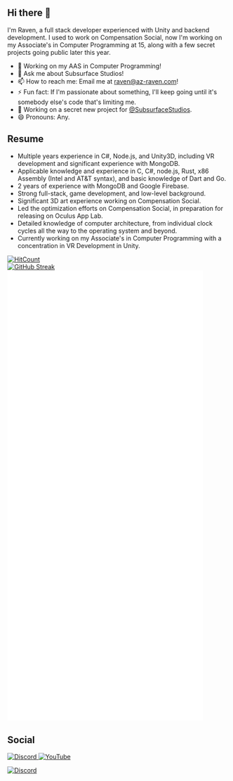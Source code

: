 ## Hi there 👋  
  
I'm Raven, a full stack developer experienced with Unity and backend development. I used to work on Compensation Social, now I'm working on my Associate's in Computer Programming at 15, along with a few secret projects going public later this year.  

- 🌱 Working on my AAS in Computer Programming!
- 💬 Ask me about Subsurface Studios!
- 📫 How to reach me: Email me at [raven@az-raven.com](mailto:raven@az-raven.com)!
- ⚡ Fun fact: If I'm passionate about something, I'll keep going until it's somebody else's code that's limiting me.
- 🎉 Working on a secret new project for [@SubsurfaceStudios](https://github.com/SubsurfaceStudios).
- 😄 Pronouns: Any.

## Resume
* Multiple years experience in C#, Node.js, and Unity3D, including VR development and significant experience with MongoDB.
* Applicable knowledge and experience in C, C#, node.js, Rust, x86 Assembly (Intel and AT&T syntax), and basic knowledge of Dart and Go.
* 2 years of experience with MongoDB and Google Firebase.
* Strong full-stack, game development, and low-level background.
* Significant 3D art experience working on Compensation Social.
* Led the optimization efforts on Compensation Social, in preparation for releasing on Oculus App Lab.
* Detailed knowledge of computer architecture, from individual clock cycles all the way to the operating system and beyond.
* Currently working on my Associate's in Computer Programming with a concentration in VR Development in Unity.

[![HitCount](https://hits.dwyl.com/bubby932/bubby932/bubby932.svg?style=flat&show=unique)](http://hits.dwyl.com/bubby932/bubby932/bubby932)  
[![GitHub Streak](https://streak-stats.demolab.com?user=bubby932&theme=transparent&hide_border=true&border_radius=3.5&date_format=j%20M%5B%20Y%5D&fire=FFFFFF&ring=EBEBEB&stroke=EBEBEB&background=EB545400&sideNums=EBEBEB&sideLabels=BFBFBF&currStreakLabel=EBEBEB&currStreakNum=FFFFFF&dates=EBEBEB)](https://git.io/streak-stats)  
![Metrics](/github-metrics.svg)  

## Social
[
  ![Discord](https://img.shields.io/badge/Subsurface%20Studios-%237289DA.svg?style=for-the-badge&logo=discord&logoColor=white)
](https://discord.gg/eAZF6m9C73)
[
  ![YouTube](https://img.shields.io/badge/Subsurface%20Studios-%23FF0000.svg?style=for-the-badge&logo=YouTube&logoColor=white)
](https://www.youtube.com/channel/UCWS_xkyKi61KeqBnKn1o1Rw/featured)  
  

[
  ![Discord](https://img.shields.io/badge/Compensation%20Social-%237289DA.svg?style=for-the-badge&logo=discord&logoColor=white)
](https://discord.gg/AMejDS2u6e)
